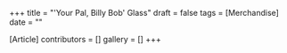 +++
title = "'Your Pal, Billy Bob' Glass"
draft = false
tags = [Merchandise]
date = ""

[Article]
contributors = []
gallery = []
+++